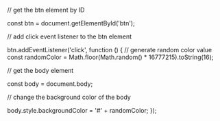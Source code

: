 // get the btn element by ID

const btn = document.getElementById('btn');

// add click event listener to the btn element

btn.addEventListener('click', function () {
// generate random color value
const randomColor = Math.floor(Math.random() \* 16777215).toString(16);

// get the body element

const body = document.body;

// change the background color of the body

body.style.backgroundColor = '#' + randomColor;
});
